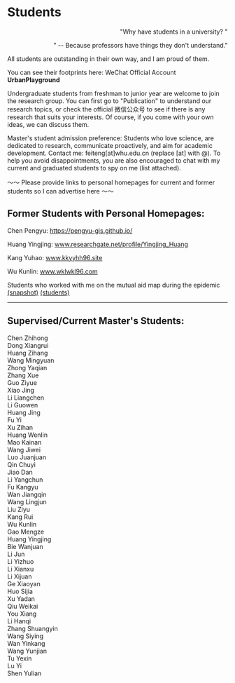 # Students

<p align="right">"Why have students in a university? "</p>
<p align="right">" -- Because professors have things they don't understand."</p>

All students are outstanding in their own way, and I am proud of them.

You can see their footprints here: WeChat Official Account **UrbanPlayground**

Undergraduate students from freshman to junior year are welcome to join the research group. You can first go to "Publication" to understand our research topics, or check the official 微信公众号 to see if there is any research that suits your interests. Of course, if you come with your own ideas, we can discuss them.

Master's student admission preference: Students who love science, are dedicated to research, communicate proactively, and aim for academic development. Contact me: feiteng[at]whu.edu.cn (replace [at] with @). To help you avoid disappointments, you are also encouraged to chat with my current and graduated students to spy on me (list attached).

～～ Please provide links to personal homepages for current and former students so I can advertise here ～～ 

## Former Students with Personal Homepages:

Chen Pengyu: https://pengyu-gis.github.io/

Huang Yingjing: www.researchgate.net/profile/Yingjing_Huang

Kang Yuhao: www.kkyyhh96.site

Wu Kunlin: www.wklwkl96.com

Students who worked with me on the mutual aid map during the epidemic [(snapshot)](https://only4john.github.io/img/图述简介720低.mp4) [(students)](https://only4john.github.io/img/地图封底0317.mp4)

-----

## Supervised/Current Master's Students:

Chen Zhihong  
Dong Xiangrui  
Huang Zihang  
Wang Mingyuan  
Zhong Yaqian  
Zhang Xue  
Guo Ziyue  
Xiao Jing  
Li Liangchen  
Li Guowen  
Huang Jing  
Fu Yi  
Xu Zihan  
Huang Wenlin  
Mao Kainan  
Wang Jiwei  
Luo Juanjuan  
Qin Chuyi  
Jiao Dan  
Li Yangchun  
Fu Kangyu  
Wan Jiangqin  
Wang Lingjun  
Liu Ziyu  
Kang Rui  
Wu Kunlin  
Gao Mengze  
Huang Yingjing  
Bie Wanjuan  
Li Jun  
Li Yizhuo  
Li Xianxu  
Li Xijuan  
Ge Xiaoyan  
Huo Sijia  
Xu Yadan  
Qiu Weikai  
You Xiang  
Li Hanqi  
Zhang Shuangyin  
Wang Siying  
Wan Yinkang  
Wang Yunjian  
Tu Yexin  
Lu Yi  
Shen Yulian  